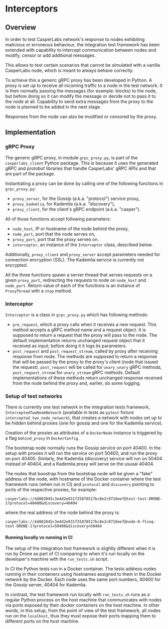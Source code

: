 # Interceptors 

## Overview

In order to test CasperLabs network's response to nodes exhibiting malicious or erroneous behaviour,
the integration test framework has been extended 
with capability to intercept communication 
between nodes and modify, censor or add additional messages. 

This allows to test certain scenarios
that cannot be simulated
with a vanilla CasperLabs node,
which is meant to always behave correctly.

To achieve this a generic gRPC proxy has been developed in Python.
A proxy is set up to receive all incoming traffic
to a node in the test network.
It is then normally passing the messages (for example: blocks) to the node,
but before doing so it can modify the message or decide not to pass it to the node at all. 
Capability to send extra messages from the proxy to the node
is planned to be added in the next stage.

Responses from the node can also be modified or censored by the proxy.

## Implementation

### gRPC Proxy

The generic gRPC proxy, in module `grpc_proxy.py`,
is part of the `casperlabs_client` Python package.
This is because it uses the generated gRPC and protobuf libraries
that handle CasperLabs' gRPC APIs and that are part of the package.

Instantiating a proxy can be done by calling one of the following functions in `grpc_proxy.py`:
- `proxy_server`, for the Gossip (a.k.a. "protocol") service proxy,
- `proxy_kademlia`, for Kademlia (a.k.a. "discovery"),
- `proxy_client`, for the client's gRPC endpoint (a.k.a. "casper").

All of those functions accept following parameters:
- `node_host`, IP or hostname of the node behind the proxy,
- `node_port`, port that the node serves on,
- `proxy_port`, port that the proxy serves on.
- `interceptor`, an instance of the `Interceptor` class, described below.

Additionally, `proxy_client` and `proxy_server` accept parameters
needed for connection encryption (SSL).
The Kademlia service is currently not encrypted.

All the three functions spawn a server thread that serves requests on a given `proxy_port`,
redirecting the requests to node on `node_host` and `node_port`.
Return value of each of the functions is an instance of `ProxyThread` with a `stop` method.

### Interceptor

`Interceptor` is a class in `grpc_proxy.py` which has following methods:
- `pre_request`, which a proxy calls when it receives a new request.
This method accepts a gRPC method name and a request object.
It is supposed to return a request
that the proxy will pass to the node.
The default implementation returns unchanged request object that it received as input;
before doing it it logs its parameters.
- `post_request` and `post_request_stream`,
called by proxy after receiving response from node.
The methods are supposed to return a response
that will be passed by the proxy to the proxy's client (node that issued the request).
`post_request` will be called for `unary_unary` gRPC methods,
`post_request_stream` for `unary_stream` gRPC methods.
Default implementations of these methods return unchanged response received from the node behind the proxy
and, earlier, do some logging.

### Setup of test networks

There is currently one test network in the integration tests framework,
`InterceptedTwoNodeNetwork`
(available in tests as `pytest` fixture `intercepted_two_node_network`),
that creates a network with nodes set up to be hidden behind proxies
(one for gossip and one for the Kademlia service).

Creation of the proxies as attributes of a `DockerNode` instance
is triggered by a flag `behind_proxy` in `DockerConfig`.

The bootstrap node normally runs the Gossip service on port 40400.
In the setup with proxies it will run the service on port 50400,
and run the proxy on port 40400.
Simlarly, the Kademlia (discovery) service will run on 50404 instead of 40404,
and a Kademlia proxy will serve on the ususal 40404.

The nodes that boostrap from the bootstrap node will be given a "fake" address of the node,
with hostname of the Docker container where the test framework runs (when run in CI)
and `protocol` and `discovery` pointing to ports of the respective proxies,
for example: 

`casperlabs://4d802045c3e4d2e031f25878517bc8e2c9710ee7@test-test-DRONE-1?protocol=40400&discovery=40404`

where the real address of the node behind the proxy is:

`casperlabs://4d802045c3e4d2e031f25878517bc8e2c9710ee7@node-0-ftvoq-test-DRONE-1?protocol=50400&discovery=50404`

#### Running locally vs running in CI

The setup of the integration test framework is slightly different
when it is run by Drone as part of CI
comparing to when it's run locally on the developer's machine with the `run_tests.sh` script.

In CI the Python tests run in a Docker container.
The tests address nodes running in their containers
using hostnames assigned to them in the Docker network by the Docker.
Each node uses the same port numbers,
40400 for the Gossip server, 
40404 for Kademlia.

In contrast, the test framework run locally with `run_tests.sh`
runs as a regular Python process on the host machine that communicates with nodes
via ports exposed by their docker containers on the host machine.
In other words, 
in this setup,
from the point of view of the test framework,
all nodes run on the `localhost`,
thus they must expose their ports mapping them to different ports on the host machine.
